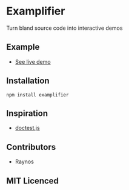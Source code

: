# Examplifier

Turn bland source code into interactive demos

## Example

 - [See live demo][1]

## Installation

`npm install examplifier`

## Inspiration

 - [doctest.js](https://github.com/ianb/doctestjs)

## Contributors

 - Raynos

## MIT Licenced

  [1]: http://raynos.github.com/examplifier/doc/index.html
